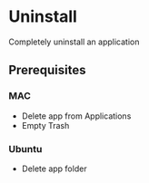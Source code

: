 # Uninstall
Completely uninstall an application

## Prerequisites 
### MAC
- Delete app from Applications
- Empty Trash

### Ubuntu
- Delete app folder
